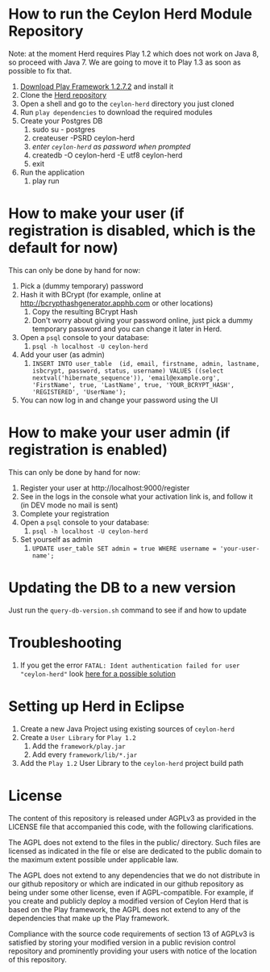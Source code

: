 # How to run the Ceylon Herd Module Repository

Note: at the moment Herd requires Play 1.2 which does not work on Java 8, so proceed with Java 7. We
are going to move it to Play 1.3 as soon as possible to fix that.

1. [Download Play Framework 1.2.7.2](http://download.playframework.org/releases/play-1.2.7.2.zip) and install it
1. Clone the [Herd repository](https://github.com/ceylon/ceylon-herd)
1. Open a shell and go to the `ceylon-herd` directory you just cloned
1. Run `play dependencies` to download the required modules
1. Create your Postgres DB
    1. sudo su - postgres 
    1. createuser -PSRD ceylon-herd
    1. _enter `ceylon-herd` as password when prompted_
    1. createdb -O ceylon-herd -E utf8 ceylon-herd
    1. exit
1. Run the application
    1. play run

# How to make your user (if registration is disabled, which is the default for now)

This can only be done by hand for now:

1. Pick a (dummy temporary) password
1. Hash it with BCrypt (for example, online at http://bcrypthashgenerator.apphb.com or other locations)
    1. Copy the resulting BCrypt Hash
    1. Don't worry about giving your password online, just pick a dummy temporary password and you can
       change it later in Herd.
1. Open a `psql` console to your database:
    1. `psql -h localhost -U ceylon-herd`
1. Add your user (as admin)
    1. `INSERT INTO user_table  (id, email, firstname, admin, lastname, isbcrypt, password, status, username) VALUES ((select nextval('hibernate_sequence')), 'email@example.org', 'FirstName', true, 'LastName', true, 'YOUR_BCRYPT_HASH', 'REGISTERED', 'UserName');`
1. You can now log in and change your password using the UI

# How to make your user admin (if registration is enabled)

This can only be done by hand for now:

1. Register your user at http://localhost:9000/register
1. See in the logs in the console what your activation link is, and follow it (in DEV mode no mail is sent)
1. Complete your registration
1. Open a `psql` console to your database:
    1. `psql -h localhost -U ceylon-herd`
1. Set yourself as admin
    1. `UPDATE user_table SET admin = true WHERE username = 'your-user-name';`

# Updating the DB to a new version

Just run the `query-db-version.sh` command to see if and how to update

# Troubleshooting

1. If you get the error `FATAL: Ident authentication failed for user "ceylon-herd"` look [here for a possible solution](http://www.cyberciti.biz/faq/psql-fatal-ident-authentication-failed-for-user/)

# Setting up Herd in Eclipse

1. Create a new Java Project using existing sources of `ceylon-herd`
1. Create a `User Library` for `Play 1.2`
    1. Add the `framework/play.jar`
    1. Add every `framework/lib/*.jar`
1. Add the `Play 1.2` User Library to the `ceylon-herd` project build path

# License

The content of this repository is released under AGPLv3 as provided in
the LICENSE file that accompanied this code, with the following
clarifications.

The AGPL does not extend to the files in the public/ directory. Such
files are licensed as indicated in the file or else are dedicated to
the public domain to the maximum extent possible under applicable law.

The AGPL does not extend to any dependencies that we do not distribute
in our github repository or which are indicated in our github
repository as being under some other license, even if
AGPL-compatible. For example, if you create and publicly deploy a
modified version of Ceylon Herd that is based on the Play framework,
the AGPL does not extend to any of the dependencies that make up the
Play framework.

Compliance with the source code requirements of section 13 of AGPLv3
is satisfied by storing your modified version in a public revision
control repository and prominently providing your users with notice of
the location of this repository.



